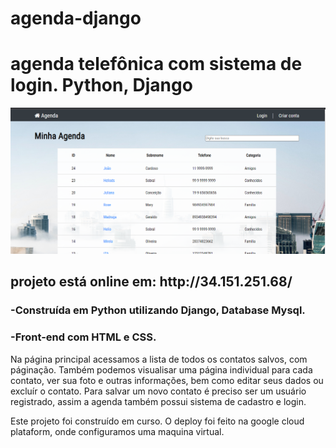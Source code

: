 # agenda-django
<h1>agenda telefônica com sistema de login. Python, Django</h1>

<img src='agenda.png'/>

<h2>projeto está online em: 
http://34.151.251.68/ </h2>

<h3>-Construída em Python utilizando Django, Database Mysql. </h3>

<h3>-Front-end com HTML e CSS.</h3>

Na página principal acessamos a lista de todos os contatos salvos, com páginação.
Também podemos visualisar uma página individual para cada contato, ver sua foto e outras informações, bem como editar seus dados ou excluír o contato.
Para salvar um novo contato é preciso ser um usuário registrado, assim a agenda também possui sistema de cadastro e login.

Este projeto foi construído em curso. O deploy foi feito na google cloud plataform, onde configuramos uma maquina virtual.

